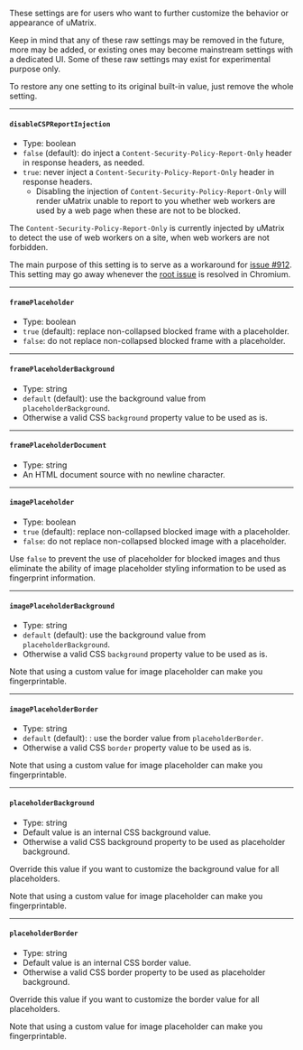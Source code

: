 These settings are for users who want to further customize the behavior or appearance of uMatrix.

Keep in mind that any of these raw settings may be removed in the future, more may be added, or existing ones may become mainstream settings with a dedicated UI. Some of these raw settings may exist for experimental purpose only.

To restore any one setting to its original built-in value, just remove the whole setting.

***
#### `disableCSPReportInjection`

- Type: boolean
- `false` (default): do inject a `Content-Security-Policy-Report-Only` header in response headers, as needed.
- `true`: never inject a `Content-Security-Policy-Report-Only` header in response headers.
    - Disabling the injection of `Content-Security-Policy-Report-Only` will render uMatrix unable to report to you whether web workers are used by a web page when these are not to be blocked.

The `Content-Security-Policy-Report-Only` is currently injected by uMatrix to detect the use of web workers on a site, when web workers are not forbidden.

The main purpose of this setting is to serve as a workaround for [issue #912](https://github.com/gorhill/uMatrix/issues/912). This setting may go away whenever the [root issue](https://bugs.chromium.org/p/chromium/issues/detail?id=801237) is resolved in Chromium.

***

#### `framePlaceholder`

- Type: boolean
- `true` (default): replace non-collapsed blocked frame with a placeholder.
- `false`: do not replace non-collapsed blocked frame with a placeholder.

***

#### `framePlaceholderBackground`

- Type: string
- `default` (default): use the background value from `placeholderBackground`.
- Otherwise a valid CSS `background` property value to be used as is.

***

#### `framePlaceholderDocument`

- Type: string
- An HTML document source with no newline character.

***

#### `imagePlaceholder`

- Type: boolean
- `true` (default): replace non-collapsed blocked image with a placeholder.
- `false`: do not replace non-collapsed blocked image with a placeholder.

Use `false` to prevent the use of placeholder for blocked images and thus eliminate the ability of image placeholder styling information to be used as fingerprint information.

***

#### `imagePlaceholderBackground`

- Type: string
- `default` (default): use the background value from `placeholderBackground`.
- Otherwise a valid CSS `background` property value to be used as is.

Note that using a custom value for image placeholder can make you fingerprintable.

***

#### `imagePlaceholderBorder`

- Type: string
- `default` (default): : use the border value from `placeholderBorder`.
- Otherwise a valid CSS `border` property value to be used as is.

Note that using a custom value for image placeholder can make you fingerprintable.

***

#### `placeholderBackground`

- Type: string
- Default value is an internal CSS background value.
- Otherwise a valid CSS background property to be used as placeholder background.

Override this value if you want to customize the background value for all placeholders.

Note that using a custom value for image placeholder can make you fingerprintable.

***

#### `placeholderBorder`

- Type: string
- Default value is an internal CSS border value.
- Otherwise a valid CSS border property to be used as placeholder background.

Override this value if you want to customize the border value for all placeholders.

Note that using a custom value for image placeholder can make you fingerprintable.
